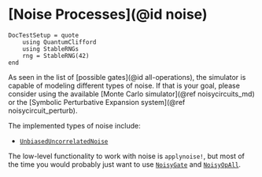# [Noise Processes](@id noise)

```@meta
DocTestSetup = quote
    using QuantumClifford
    using StableRNGs
    rng = StableRNG(42)
end
```

As seen in the list of [possible gates](@id all-operations),
the simulator is capable of modeling different types of noise.
If that is your goal, please consider using the available
[Monte Carlo simulator](@ref noisycircuits_md) or the
[Symbolic Perturbative Expansion system](@ref noisycircuit_perturb).

The implemented types of noise include:

- [`UnbiasedUncorrelatedNoise`](@ref)

The low-level functionality to work with noise is `applynoise!`,
but most of the time you would probably just want to use
[`NoisyGate`](@ref) and [`NoisyOpAll`](@ref).